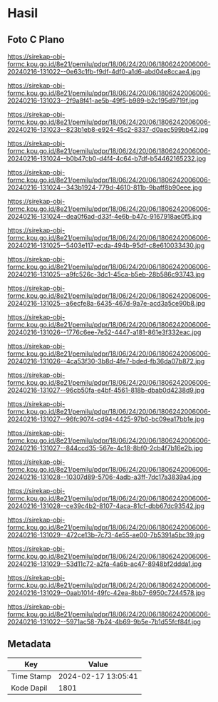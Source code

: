 # Hasil

## Foto C Plano

https://sirekap-obj-formc.kpu.go.id/8e21/pemilu/pdpr/18/06/24/20/06/1806242006006-20240216-131022--0e63c1fb-f9df-4df0-a1d6-abd04e8ccae4.jpg

https://sirekap-obj-formc.kpu.go.id/8e21/pemilu/pdpr/18/06/24/20/06/1806242006006-20240216-131023--2f9a8f41-ae5b-49f5-b989-b2c195d9719f.jpg

https://sirekap-obj-formc.kpu.go.id/8e21/pemilu/pdpr/18/06/24/20/06/1806242006006-20240216-131023--823b1eb8-e924-45c2-8337-d0aec599bb42.jpg

https://sirekap-obj-formc.kpu.go.id/8e21/pemilu/pdpr/18/06/24/20/06/1806242006006-20240216-131024--b0b47cb0-d4f4-4c64-b7df-b54462165232.jpg

https://sirekap-obj-formc.kpu.go.id/8e21/pemilu/pdpr/18/06/24/20/06/1806242006006-20240216-131024--343b1924-779d-4610-811b-9baff8b90eee.jpg

https://sirekap-obj-formc.kpu.go.id/8e21/pemilu/pdpr/18/06/24/20/06/1806242006006-20240216-131024--dea0f6ad-d33f-4e6b-b47c-9167918ae0f5.jpg

https://sirekap-obj-formc.kpu.go.id/8e21/pemilu/pdpr/18/06/24/20/06/1806242006006-20240216-131025--5403e117-ecda-494b-95df-c8e610033430.jpg

https://sirekap-obj-formc.kpu.go.id/8e21/pemilu/pdpr/18/06/24/20/06/1806242006006-20240216-131025--a9fc526c-3dc1-45ca-b5eb-28b586c93743.jpg

https://sirekap-obj-formc.kpu.go.id/8e21/pemilu/pdpr/18/06/24/20/06/1806242006006-20240216-131025--a6ecfe8a-6435-467d-9a7e-acd3a5ce90b8.jpg

https://sirekap-obj-formc.kpu.go.id/8e21/pemilu/pdpr/18/06/24/20/06/1806242006006-20240216-131026--1776c6ee-7e52-4447-a181-861e3f332eac.jpg

https://sirekap-obj-formc.kpu.go.id/8e21/pemilu/pdpr/18/06/24/20/06/1806242006006-20240216-131026--4ca53f30-3b8d-4fe7-bded-fb36da07b872.jpg

https://sirekap-obj-formc.kpu.go.id/8e21/pemilu/pdpr/18/06/24/20/06/1806242006006-20240216-131027--96cb50fa-e4bf-4561-818b-dbab0d4238d9.jpg

https://sirekap-obj-formc.kpu.go.id/8e21/pemilu/pdpr/18/06/24/20/06/1806242006006-20240216-131027--96fc9074-cd94-4425-97b0-bc09ea17bb1e.jpg

https://sirekap-obj-formc.kpu.go.id/8e21/pemilu/pdpr/18/06/24/20/06/1806242006006-20240216-131027--844ccd35-567e-4c18-8bf0-2cb4f7b16e2b.jpg

https://sirekap-obj-formc.kpu.go.id/8e21/pemilu/pdpr/18/06/24/20/06/1806242006006-20240216-131028--10307d89-5706-4adb-a3ff-7dc17a3839a4.jpg

https://sirekap-obj-formc.kpu.go.id/8e21/pemilu/pdpr/18/06/24/20/06/1806242006006-20240216-131028--ce39c4b2-8107-4aca-81cf-dbb67dc93542.jpg

https://sirekap-obj-formc.kpu.go.id/8e21/pemilu/pdpr/18/06/24/20/06/1806242006006-20240216-131029--472ce13b-7c73-4e55-ae00-7b5391a5bc39.jpg

https://sirekap-obj-formc.kpu.go.id/8e21/pemilu/pdpr/18/06/24/20/06/1806242006006-20240216-131029--53d11c72-a2fa-4a6b-ac47-8948bf2ddda1.jpg

https://sirekap-obj-formc.kpu.go.id/8e21/pemilu/pdpr/18/06/24/20/06/1806242006006-20240216-131029--0aab1014-49fc-42ea-8bb7-6950c7244578.jpg

https://sirekap-obj-formc.kpu.go.id/8e21/pemilu/pdpr/18/06/24/20/06/1806242006006-20240216-131022--5971ac58-7b24-4b69-9b5e-7b1d55fcf84f.jpg


## Metadata

| Key        | Value               |
| ---------- | ------------------- |
| Time Stamp | 2024-02-17 13:05:41 |
| Kode Dapil | 1801                |



